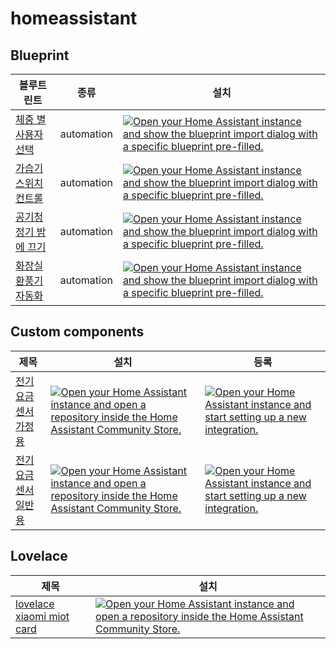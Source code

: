 ﻿# homeassistant
 
 ## Blueprint

| 블루트린트 | 종류 | 설치 |
| -- | -- | -- |
| [체중 별 사용자 선택](https://github.com/dugurs/homeassistant/tree/main/blueprints/automation/bodyscale_user_selector) | automation | [![Open your Home Assistant instance and show the blueprint import dialog with a specific blueprint pre-filled.](https://my.home-assistant.io/badges/blueprint_import.svg)](https://my.home-assistant.io/redirect/blueprint_import/?blueprint_url=https%3A%2F%2Fgithub.com%2Fdugurs%2Fhomeassistant%2Fblob%2Fmain%2Fblueprints%2Fautomation%2Fbodyscale_user_selector%2Fbodyscale_user_selector.yaml) |
| [가습기 스위치 컨트롤](https://github.com/dugurs/homeassistant/tree/main/blueprints/automation/humidifier_switch_control) | automation | [![Open your Home Assistant instance and show the blueprint import dialog with a specific blueprint pre-filled.](https://my.home-assistant.io/badges/blueprint_import.svg)](https://my.home-assistant.io/redirect/blueprint_import/?blueprint_url=https%3A%2F%2Fgithub.com%2Fdugurs%2Fhomeassistant%2Fblob%2Fmain%2Fblueprints%2Fautomation%2Fhumidifier_switch_control%2Fhumidifier_switch_control.yaml) |
| [공기청정기 밤에 끄기](https://github.com/dugurs/homeassistant/tree/main/blueprints/automation/airpurifier_night_off) | automation | [![Open your Home Assistant instance and show the blueprint import dialog with a specific blueprint pre-filled.](https://my.home-assistant.io/badges/blueprint_import.svg)](https://my.home-assistant.io/redirect/blueprint_import/?blueprint_url=https%3A%2F%2Fgithub.com%2Fdugurs%2Fhomeassistant%2Fblob%2Fmain%2Fblueprints%2Fautomation%2Fairpurifier_night_off%2Fairpurifier_night_off.yaml) |
| [화장실 환풍기 자동화](https://github.com/dugurs/homeassistant/tree/main/blueprints/automation/toilet_fan_auto2) | automation | [![Open your Home Assistant instance and show the blueprint import dialog with a specific blueprint pre-filled.](https://my.home-assistant.io/badges/blueprint_import.svg)](https://my.home-assistant.io/redirect/blueprint_import/?blueprint_url=https%3A%2F%2Fgithub.com%2Fdugurs%2Fhomeassistant%2Fblob%2Fmain%2Fblueprints%2Fautomation%2Ftoilet_fan_auto2%2Ftoilet_fan_auto2.yaml) |


## Custom components

| 제목 | 설치 | 등록 |
| -- | -- | -- | 
| [전기요금 센서 가정용](https://github.com/dugurs/kwh_to_won) | [![Open your Home Assistant instance and open a repository inside the Home Assistant Community Store.](https://my.home-assistant.io/badges/hacs_repository.svg)](https://my.home-assistant.io/redirect/hacs_repository/?category=Integration&repository=https%3A%2F%2Fgithub.com%2Fdugurs%2Fkwh_to_won&owner=%EB%8B%A4%EC%9D%80%EC%95%84%EB%B9%A0) | [![Open your Home Assistant instance and start setting up a new integration.](https://my.home-assistant.io/badges/config_flow_start.svg)](https://my.home-assistant.io/redirect/config_flow_start/?domain=kwh_to_won) |
| [전기요금 센서 일반용](https://github.com/dugurs/kwh_to_won_general) | [![Open your Home Assistant instance and open a repository inside the Home Assistant Community Store.](https://my.home-assistant.io/badges/hacs_repository.svg)](https://my.home-assistant.io/redirect/hacs_repository/?category=Integration&repository=https%3A%2F%2Fgithub.com%2Fdugurs%2Fkwh_to_won_general&owner=%EB%8B%A4%EC%9D%80%EC%95%84%EB%B9%A0) | [![Open your Home Assistant instance and start setting up a new integration.](https://my.home-assistant.io/badges/config_flow_start.svg)](https://my.home-assistant.io/redirect/config_flow_start/?domain=kwh_to_won_general) |


## Lovelace

| 제목 | 설치 |
| -- | -- |
| [lovelace xiaomi miot card](https://github.com/dugurs/lovelace-fan-xiaomi-miot) | [![Open your Home Assistant instance and open a repository inside the Home Assistant Community Store.](https://my.home-assistant.io/badges/hacs_repository.svg)](https://my.home-assistant.io/redirect/hacs_repository/?owner=%EB%8B%A4%EC%9D%80+%EC%95%84%EB%B9%A0&category=Lovelace&repository=https%3A%2F%2Fgithub.com%2Fdugurs%2Flovelace-fan-xiaomi-miot) |
